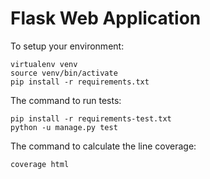 # Flask Web Application

To setup your environment:

    virtualenv venv
    source venv/bin/activate
    pip install -r requirements.txt

The command to run tests:

    pip install -r requirements-test.txt
    python -u manage.py test

The command to calculate the line coverage:

    coverage html
